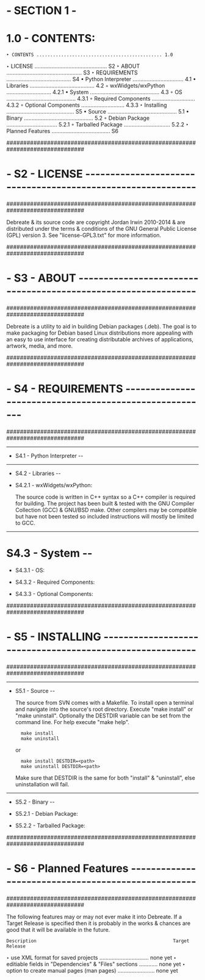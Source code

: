 
# - SECTION 1 -

# 1.0 - CONTENTS:
    ‣ CONTENTS .............................................. 1.0
‣ LICENSE ............................................... S2
‣ ABOUT ................................................. S3
‣ REQUIREMENTS .......................................... S4
  • Python Interpreter ................................. 4.1
  • Libraries .......................................... 4.2
    ◦ wxWidgets/wxPython ............................. 4.2.1
  • System ............................................. 4.3
    ◦ OS ............................................. 4.3.1
    ◦ Required Components ............................ 4.3.2
    ◦ Optional Components ............................ 4.3.3
‣ Installing ............................................ S5
  • Source ............................................. 5.1
  • Binary ............................................. 5.2
    ◦ Debian Package ................................. 5.2.1
    ◦ Tarballed Package .............................. 5.2.2
‣ Planned Features ...................................... S6
  
  
###############################################################################
# - S2 - LICENSE ------------------------------------------------------------ #
###############################################################################
  
  Debreate & its source code are copyright Jordan Irwin 2010-2014 & are
  distributed under the terms & conditions of the GNU General Public
  License (GPL) version 3. See "license-GPL3.txt" for more information.
  
  
###############################################################################
# - S3 - ABOUT -------------------------------------------------------------- #
###############################################################################
  
  Debreate is a utility to aid in building Debian packages (.deb). The goal is
  to make packaging for Debian based Linux distributions more appealing with an
  easy to use interface for creating distributable archives of applications,
  artwork, media, and more.
  
  
###############################################################################
# - S4 - REQUIREMENTS ------------------------------------------------------- #
###############################################################################
  
_______________________________________________________________________________
- S4.1 - Python Interpreter --
  

_______________________________________________________________________________
- S4.2 - Libraries --
  
- S4.2.1 - wxWidgets/wxPython:
  
  The source code is written in C++ syntax so a C++ compiler is required for
  building. The project has been built & tested with the GNU Compiler
  Collection (GCC) & GNU/BSD make. Other compilers may be compatible but have
  not been tested so included instructions will mostly be limited to GCC.
  
  
_______________________________________________________________________________
# S4.3 - System --
  
- S4.3.1 - OS:
  
  
- S4.3.2 - Required Components:
  
  
- S4.3.3 - Optional Components:
  
  
  
###############################################################################
# - S5 - INSTALLING --------------------------------------------------------- #
###############################################################################
  
_______________________________________________________________________________
- S5.1 - Source --
  
  The source from SVN comes with a Makefile. To install open a terminal and
  navigate into the source's root directory. Execute "make install" or "make
  uninstall". Optionally the DESTDIR variable can be set from the command line.
  For help execute "make help".
  
  		make install
  		make uninstall
  
  or
  
  		make install DESTDIR=<path>
  		make uninstall DESTDIR=<path>
  
  Make sure that DESTDIR is the same for both "install" & "uninstall", else
  uninstallation will fail.
  
_______________________________________________________________________________
- S5.2 - Binary --
  
- S5.2.1 - Debian Package:
  
  
- S5.2.2 - Tarballed Package:
  
  
###############################################################################
# - S6 - Planned Features --------------------------------------------------- #
###############################################################################
  
  The following features may or may not ever make it into Debreate. If a Target
  Release is specified then it is probably in the works & chances are good that
  it will be available in the future.
  
    Description                                                  Target Release
  ‣ use XML format for saved projects ................................ none yet
  ‣ editiable fields in "Dependencies" & "Files" sections ............ none yet
  ‣ option to create manual pages (man pages) ........................ none yet
  